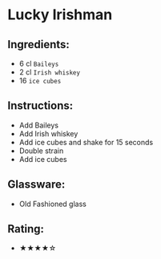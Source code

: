 # Lucky Irishman

## Ingredients:
- 6 cl `Baileys` <!-- - 4 cl `Baileys` -->
- 2 cl `Irish whiskey` <!-- - 2 cl `Irish whiskey` -->
- 16 `ice cubes` <!-- - 8 `ice cubes` -->

## Instructions:
- Add Baileys
- Add Irish whiskey
- Add ice cubes and shake for 15 seconds
- Double strain
- Add ice cubes <!--  -->

## Glassware:
- Old Fashioned glass <!-- - Coupe glass -->

## Rating:
- ★★★★☆
